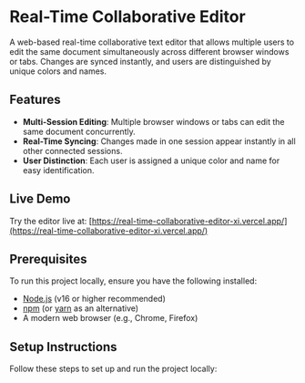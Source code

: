 # Real-Time Collaborative Editor

A web-based real-time collaborative text editor that allows multiple users to edit the same document simultaneously across different browser windows or tabs. Changes are synced instantly, and users are distinguished by unique colors and names.

## Features
- **Multi-Session Editing**: Multiple browser windows or tabs can edit the same document concurrently.
- **Real-Time Syncing**: Changes made in one session appear instantly in all other connected sessions.
- **User Distinction**: Each user is assigned a unique color and name for easy identification.

## Live Demo
Try the editor live at: [https://real-time-collaborative-editor-xi.vercel.app/](https://real-time-collaborative-editor-xi.vercel.app/)

## Prerequisites
To run this project locally, ensure you have the following installed:
- [Node.js](https://nodejs.org/) (v16 or higher recommended)
- [npm](https://www.npmjs.com/) (or [yarn](https://yarnpkg.com/) as an alternative)
- A modern web browser (e.g., Chrome, Firefox)

## Setup Instructions
Follow these steps to set up and run the project locally:

